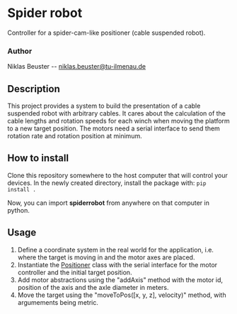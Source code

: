 # Spider robot

Controller for a spider-cam-like positioner (cable suspended robot).

### Author
Niklas Beuster -- niklas.beuster@tu-ilmenau.de

## Description
This project provides a system to build the presentation of a cable suspended robot with arbitrary cables.
It cares about the calculation of the cable lengths and rotation speeds for each winch when moving the platform to a new target position.
The motors need a serial interface to send them rotation rate and rotation position at minimum.

## How to install
Clone this repository somewhere to the host computer that will control your devices.
In the newly created directory, install the package with: `pip install .`

Now, you can import **spiderrobot** from anywhere on that computer in python.

## Usage
1. Define a coordinate system in the real world for the application, i.e. where the target is moving in and the motor axes are placed.
2. Instantiate the [Positioner](spiderrobot/positioner) class with the serial interface for the motor controller and the initial target position.
3. Add motor abstractions using the "addAxis" method with the motor id, position of the axis and the axle diameter in meters.
4. Move the target using the "moveToPos([x, y, z], velocity)" method, with argumements being metric.